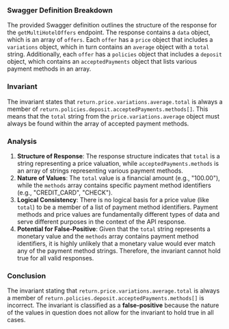 ### Swagger Definition Breakdown
The provided Swagger definition outlines the structure of the response for the `getMultiHotelOffers` endpoint. The response contains a `data` object, which is an array of `offers`. Each `offer` has a `price` object that includes a `variations` object, which in turn contains an `average` object with a `total` string. Additionally, each `offer` has a `policies` object that includes a `deposit` object, which contains an `acceptedPayments` object that lists various payment methods in an array.

### Invariant
The invariant states that `return.price.variations.average.total` is always a member of `return.policies.deposit.acceptedPayments.methods[]`. This means that the `total` string from the `price.variations.average` object must always be found within the array of accepted payment methods.

### Analysis
1. **Structure of Response**: The response structure indicates that `total` is a string representing a price valuation, while `acceptedPayments.methods` is an array of strings representing various payment methods. 
2. **Nature of Values**: The `total` value is a financial amount (e.g., "100.00"), while the `methods` array contains specific payment method identifiers (e.g., "CREDIT_CARD", "CHECK"). 
3. **Logical Consistency**: There is no logical basis for a price value (like `total`) to be a member of a list of payment method identifiers. Payment methods and price values are fundamentally different types of data and serve different purposes in the context of the API response.
4. **Potential for False-Positive**: Given that the `total` string represents a monetary value and the `methods` array contains payment method identifiers, it is highly unlikely that a monetary value would ever match any of the payment method strings. Therefore, the invariant cannot hold true for all valid responses.

### Conclusion
The invariant stating that `return.price.variations.average.total` is always a member of `return.policies.deposit.acceptedPayments.methods[]` is incorrect. The invariant is classified as a **false-positive** because the nature of the values in question does not allow for the invariant to hold true in all cases.
